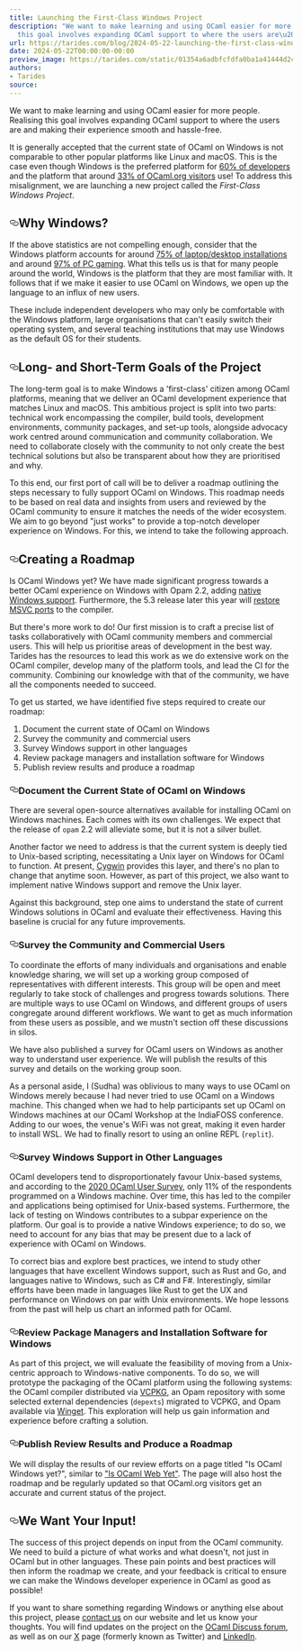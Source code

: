 ```yaml
---
title: Launching the First-Class Windows Project
description: "We want to make learning and using OCaml easier for more people. Realising
  this goal involves expanding OCaml support to where the users are\u2026"
url: https://tarides.com/blog/2024-05-22-launching-the-first-class-windows-project
date: 2024-05-22T00:00:00-00:00
preview_image: https://tarides.com/static/01354a6adbfcfdfa0ba1a41444d2cd4d/d6c95/microsoft.jpg
authors:
- Tarides
source:
---
```


<p>We want to make learning and using OCaml easier for more people. Realising this goal involves expanding OCaml support to where the users are and making their experience smooth and hassle-free.</p>
<p>It is generally accepted that the current state of OCaml on Windows is not comparable to other popular platforms like Linux and macOS. This is the case even though Windows is the preferred platform for <a href="https://survey.stackoverflow.co/2023/#technology-most-popular-technologies">60% of developers</a> and the platform that around <a href="https://plausible.ci.dev/ocaml.org">33% of OCaml.org visitors</a> use! To address this misalignment, we are launching a new project called the <em>First-Class Windows Project</em>.</p>
<h2 style="position:relative;"><a href="https://tarides.com/feed.xml#why-windows" aria-label="why windows permalink" class="anchor before"><svg aria-hidden="true" focusable="false" height="16" version="1.1" viewbox="0 0 16 16" width="16"><path fill-rule="evenodd" d="M4 9h1v1H4c-1.5 0-3-1.69-3-3.5S2.55 3 4 3h4c1.45 0 3 1.69 3 3.5 0 1.41-.91 2.72-2 3.25V8.59c.58-.45 1-1.27 1-2.09C10 5.22 8.98 4 8 4H4c-.98 0-2 1.22-2 2.5S3 9 4 9zm9-3h-1v1h1c1 0 2 1.22 2 2.5S13.98 12 13 12H9c-.98 0-2-1.22-2-2.5 0-.83.42-1.64 1-2.09V6.25c-1.09.53-2 1.84-2 3.25C6 11.31 7.55 13 9 13h4c1.45 0 3-1.69 3-3.5S14.5 6 13 6z"></path></svg></a>Why Windows?</h2>
<p>If the above statistics are not compelling enough, consider that the Windows platform accounts for around <a href="https://gs.statcounter.com/os-market-share/desktop/worldwide/#monthly-202401-202402-bar">75% of laptop/desktop installations</a> and around <a href="https://store.steampowered.com/hwsurvey/Steam-Hardware-Software-Survey-Welcome-to-Steam?platform=combined">97% of PC gaming</a>. What this tells us is that for many people around the world, Windows is the platform that they are most familiar with. It follows that if we make it easier to use OCaml on Windows, we open up the language to an influx of new users.</p>
<p>These include independent developers who may only be comfortable with the Windows platform, large organisations that can't easily switch their operating system, and several teaching institutions that may use Windows as the default OS for their students.</p>
<h2 style="position:relative;"><a href="https://tarides.com/feed.xml#long--and-short-term-goals-of-the-project" aria-label="long  and short term goals of the project permalink" class="anchor before"><svg aria-hidden="true" focusable="false" height="16" version="1.1" viewbox="0 0 16 16" width="16"><path fill-rule="evenodd" d="M4 9h1v1H4c-1.5 0-3-1.69-3-3.5S2.55 3 4 3h4c1.45 0 3 1.69 3 3.5 0 1.41-.91 2.72-2 3.25V8.59c.58-.45 1-1.27 1-2.09C10 5.22 8.98 4 8 4H4c-.98 0-2 1.22-2 2.5S3 9 4 9zm9-3h-1v1h1c1 0 2 1.22 2 2.5S13.98 12 13 12H9c-.98 0-2-1.22-2-2.5 0-.83.42-1.64 1-2.09V6.25c-1.09.53-2 1.84-2 3.25C6 11.31 7.55 13 9 13h4c1.45 0 3-1.69 3-3.5S14.5 6 13 6z"></path></svg></a>Long- and Short-Term Goals of the Project</h2>
<p>The long-term goal is to make Windows a 'first-class' citizen among OCaml platforms, meaning that we deliver an OCaml development experience that matches Linux and macOS. This ambitious project is split into two parts: technical work encompassing the compiler, build tools, development environments, community packages, and set-up tools, alongside advocacy work centred around communication and community collaboration. We need to collaborate closely with the community to not only create the best technical solutions but also be transparent about how they are prioritised and why.</p>
<p>To this end, our first port of call will be to deliver a roadmap outlining the steps necessary to  fully support OCaml on Windows. This roadmap needs to be based on real data and insights from users and reviewed by the OCaml community to ensure it matches the needs of the wider ecosystem. We aim to go beyond &quot;just works&quot; to provide a top-notch developer experience on Windows. For this, we intend to take the following approach.</p>
<h2 style="position:relative;"><a href="https://tarides.com/feed.xml#creating-a-roadmap" aria-label="creating a roadmap permalink" class="anchor before"><svg aria-hidden="true" focusable="false" height="16" version="1.1" viewbox="0 0 16 16" width="16"><path fill-rule="evenodd" d="M4 9h1v1H4c-1.5 0-3-1.69-3-3.5S2.55 3 4 3h4c1.45 0 3 1.69 3 3.5 0 1.41-.91 2.72-2 3.25V8.59c.58-.45 1-1.27 1-2.09C10 5.22 8.98 4 8 4H4c-.98 0-2 1.22-2 2.5S3 9 4 9zm9-3h-1v1h1c1 0 2 1.22 2 2.5S13.98 12 13 12H9c-.98 0-2-1.22-2-2.5 0-.83.42-1.64 1-2.09V6.25c-1.09.53-2 1.84-2 3.25C6 11.31 7.55 13 9 13h4c1.45 0 3-1.69 3-3.5S14.5 6 13 6z"></path></svg></a>Creating a Roadmap</h2>
<p>Is OCaml Windows yet? We have made significant progress towards a better OCaml experience on Windows with Opam 2.2, adding <a href="https://discuss.ocaml.org/t/ann-opam-2-2-0-beta1/13913">native Windows support</a>. Furthermore, the 5.3 release later this year will <a href="https://github.com/ocaml/ocaml/pull/12954">restore MSVC ports</a> to the compiler.</p>
<p>But there's more work to do! Our first mission is to craft a precise list of tasks collaboratively with OCaml community members and commercial users. This will help us prioritise areas of development in the best way. Tarides has the resources to lead this work as we do extensive work on the OCaml compiler, develop many of the platform tools, and lead the CI for the community. Combining our knowledge with that of the community, we have all the components needed to succeed.</p>
<p>To get us started, we have identified five steps required to create our roadmap:</p>
<ol>
<li>Document the current state of OCaml on Windows</li>
<li>Survey the community and commercial users</li>
<li>Survey Windows support in other languages</li>
<li>Review package managers and installation software for Windows</li>
<li>Publish review results and produce a roadmap</li>
</ol>
<h3 style="position:relative;"><a href="https://tarides.com/feed.xml#document-the-current-state-of-ocaml-on-windows" aria-label="document the current state of ocaml on windows permalink" class="anchor before"><svg aria-hidden="true" focusable="false" height="16" version="1.1" viewbox="0 0 16 16" width="16"><path fill-rule="evenodd" d="M4 9h1v1H4c-1.5 0-3-1.69-3-3.5S2.55 3 4 3h4c1.45 0 3 1.69 3 3.5 0 1.41-.91 2.72-2 3.25V8.59c.58-.45 1-1.27 1-2.09C10 5.22 8.98 4 8 4H4c-.98 0-2 1.22-2 2.5S3 9 4 9zm9-3h-1v1h1c1 0 2 1.22 2 2.5S13.98 12 13 12H9c-.98 0-2-1.22-2-2.5 0-.83.42-1.64 1-2.09V6.25c-1.09.53-2 1.84-2 3.25C6 11.31 7.55 13 9 13h4c1.45 0 3-1.69 3-3.5S14.5 6 13 6z"></path></svg></a>Document the Current State of OCaml on Windows</h3>
<p>There are several open-source alternatives available for installing OCaml on Windows machines. Each comes with its own challenges. We expect that the release of <code>opam</code> 2.2 will alleviate some, but it is not a silver bullet.</p>
<p>Another factor we need to address is that the current system is deeply tied to Unix-based scripting, necessitating a Unix layer on Windows for OCaml to function. At present, <a href="http://www.cygwin.com">Cygwin</a> provides this layer, and there's no plan to change that anytime soon. However, as part of this project, we also want to implement native Windows support and remove the Unix layer.</p>
<p>Against this background, step one aims to understand the state of current Windows solutions in OCaml and evaluate their effectiveness. Having this baseline is crucial for any future improvements.</p>
<h3 style="position:relative;"><a href="https://tarides.com/feed.xml#survey-the-community-and-commercial-users" aria-label="survey the community and commercial users permalink" class="anchor before"><svg aria-hidden="true" focusable="false" height="16" version="1.1" viewbox="0 0 16 16" width="16"><path fill-rule="evenodd" d="M4 9h1v1H4c-1.5 0-3-1.69-3-3.5S2.55 3 4 3h4c1.45 0 3 1.69 3 3.5 0 1.41-.91 2.72-2 3.25V8.59c.58-.45 1-1.27 1-2.09C10 5.22 8.98 4 8 4H4c-.98 0-2 1.22-2 2.5S3 9 4 9zm9-3h-1v1h1c1 0 2 1.22 2 2.5S13.98 12 13 12H9c-.98 0-2-1.22-2-2.5 0-.83.42-1.64 1-2.09V6.25c-1.09.53-2 1.84-2 3.25C6 11.31 7.55 13 9 13h4c1.45 0 3-1.69 3-3.5S14.5 6 13 6z"></path></svg></a>Survey the Community and Commercial Users</h3>
<p>To coordinate the efforts of many individuals and organisations and enable knowledge sharing, we will set up a working group composed of representatives with different interests. This group will be open and meet regularly to take stock of challenges and progress towards solutions. There are multiple ways to use OCaml on Windows, and different groups of users congregate around different workflows. We want to get as much information from these users as possible, and we mustn't section off these discussions in silos.</p>
<p>We have also published a survey for OCaml users on Windows as another way to understand user experience. We will publish the results of this survey and details on the working group soon.</p>
<p>As a personal aside, I (Sudha) was oblivious to many ways to use OCaml on Windows merely because I had never tried to use OCaml on a Windows machine. This changed when we had to help participants set up OCaml on Windows machines at our OCaml Workshop at the IndiaFOSS conference. Adding to our woes, the venue's WiFi was not great, making it even harder to install WSL. We had to finally resort to using an online REPL (<code>replit</code>).</p>
<h3 style="position:relative;"><a href="https://tarides.com/feed.xml#survey-windows-support-in-other-languages" aria-label="survey windows support in other languages permalink" class="anchor before"><svg aria-hidden="true" focusable="false" height="16" version="1.1" viewbox="0 0 16 16" width="16"><path fill-rule="evenodd" d="M4 9h1v1H4c-1.5 0-3-1.69-3-3.5S2.55 3 4 3h4c1.45 0 3 1.69 3 3.5 0 1.41-.91 2.72-2 3.25V8.59c.58-.45 1-1.27 1-2.09C10 5.22 8.98 4 8 4H4c-.98 0-2 1.22-2 2.5S3 9 4 9zm9-3h-1v1h1c1 0 2 1.22 2 2.5S13.98 12 13 12H9c-.98 0-2-1.22-2-2.5 0-.83.42-1.64 1-2.09V6.25c-1.09.53-2 1.84-2 3.25C6 11.31 7.55 13 9 13h4c1.45 0 3-1.69 3-3.5S14.5 6 13 6z"></path></svg></a>Survey Windows Support in Other Languages</h3>
<p>OCaml developers tend to disproportionately favour Unix-based systems, and according to the <a href="https://docs.google.com/forms/d/1OZV7WCprDnouU-rIEuw-1lDTeXrH_naVlJ77ziXQJfg/viewanalytics">2020 OCaml User Survey</a>, only 11% of the respondents programmed on a Windows machine. Over time, this has led to the compiler and applications being optimised for Unix-based systems. Furthermore, the lack of testing on Windows contributes to a subpar experience on the platform. Our goal is to provide a native Windows experience; to do so, we need to account for any bias that may be present due to a lack of experience with OCaml on Windows.</p>
<p>To correct bias and explore best practices, we intend to study other languages that have excellent Windows support, such as Rust and Go, and languages native to Windows, such as C# and F#. Interestingly, similar efforts have been made in languages like Rust to get the UX and performance on Windows on par with Unix environments. We hope lessons from the past will help us chart an informed path for OCaml.</p>
<h3 style="position:relative;"><a href="https://tarides.com/feed.xml#review-package-managers-and-installation-software-for-windows" aria-label="review package managers and installation software for windows permalink" class="anchor before"><svg aria-hidden="true" focusable="false" height="16" version="1.1" viewbox="0 0 16 16" width="16"><path fill-rule="evenodd" d="M4 9h1v1H4c-1.5 0-3-1.69-3-3.5S2.55 3 4 3h4c1.45 0 3 1.69 3 3.5 0 1.41-.91 2.72-2 3.25V8.59c.58-.45 1-1.27 1-2.09C10 5.22 8.98 4 8 4H4c-.98 0-2 1.22-2 2.5S3 9 4 9zm9-3h-1v1h1c1 0 2 1.22 2 2.5S13.98 12 13 12H9c-.98 0-2-1.22-2-2.5 0-.83.42-1.64 1-2.09V6.25c-1.09.53-2 1.84-2 3.25C6 11.31 7.55 13 9 13h4c1.45 0 3-1.69 3-3.5S14.5 6 13 6z"></path></svg></a>Review Package Managers and Installation Software for Windows</h3>
<p>As part of this project, we will evaluate the feasibility of moving from a Unix-centric approach to Windows-native components. To do so, we will prototype the packaging of the OCaml platform using the following systems: the OCaml compiler distributed via <a href="https://vcpkg.io/en/">VCPKG</a>, an Opam repository with some selected external dependencies (<code>depexts</code>) migrated to VCPKG, and Opam available via <a href="https://learn.microsoft.com/en-us/windows/package-manager/winget/">Winget</a>. This exploration will help us gain information and experience before crafting a solution.</p>
<h3 style="position:relative;"><a href="https://tarides.com/feed.xml#publish-review-results-and-produce-a-roadmap" aria-label="publish review results and produce a roadmap permalink" class="anchor before"><svg aria-hidden="true" focusable="false" height="16" version="1.1" viewbox="0 0 16 16" width="16"><path fill-rule="evenodd" d="M4 9h1v1H4c-1.5 0-3-1.69-3-3.5S2.55 3 4 3h4c1.45 0 3 1.69 3 3.5 0 1.41-.91 2.72-2 3.25V8.59c.58-.45 1-1.27 1-2.09C10 5.22 8.98 4 8 4H4c-.98 0-2 1.22-2 2.5S3 9 4 9zm9-3h-1v1h1c1 0 2 1.22 2 2.5S13.98 12 13 12H9c-.98 0-2-1.22-2-2.5 0-.83.42-1.64 1-2.09V6.25c-1.09.53-2 1.84-2 3.25C6 11.31 7.55 13 9 13h4c1.45 0 3-1.69 3-3.5S14.5 6 13 6z"></path></svg></a>Publish Review Results and Produce a Roadmap</h3>
<p>We will display the results of our review efforts on a page titled &quot;Is OCaml Windows yet?&quot;, similar to <a href="https://ocaml.org/docs/is-ocaml-web-yet">&quot;Is OCaml Web Yet&quot;</a>. The page will also host the roadmap and be regularly updated so that OCaml.org visitors get an accurate and current status of the project.</p>
<h2 style="position:relative;"><a href="https://tarides.com/feed.xml#we-want-your-input" aria-label="we want your input permalink" class="anchor before"><svg aria-hidden="true" focusable="false" height="16" version="1.1" viewbox="0 0 16 16" width="16"><path fill-rule="evenodd" d="M4 9h1v1H4c-1.5 0-3-1.69-3-3.5S2.55 3 4 3h4c1.45 0 3 1.69 3 3.5 0 1.41-.91 2.72-2 3.25V8.59c.58-.45 1-1.27 1-2.09C10 5.22 8.98 4 8 4H4c-.98 0-2 1.22-2 2.5S3 9 4 9zm9-3h-1v1h1c1 0 2 1.22 2 2.5S13.98 12 13 12H9c-.98 0-2-1.22-2-2.5 0-.83.42-1.64 1-2.09V6.25c-1.09.53-2 1.84-2 3.25C6 11.31 7.55 13 9 13h4c1.45 0 3-1.69 3-3.5S14.5 6 13 6z"></path></svg></a>We Want Your Input!</h2>
<p>The success of this project depends on input from the OCaml community. We need to build a picture of what works and what doesn't, not just in OCaml but in other languages. These pain points and best practices will then inform the roadmap we create, and your feedback is critical to ensure we can make the Windows developer experience in OCaml as good as possible!</p>
<p>If you want to share something regarding Windows or anything else about this project, please <a href="https://tarides.com/contact/">contact us</a> on our website and let us know your thoughts. You will find updates on the project on the <a href="https://discuss.ocaml.org/">OCaml Discuss forum</a>, as well as on our <a href="https://twitter.com/tarides_">X</a> page (formerly known as Twitter) and <a href="https://www.linkedin.com/company/tarides">LinkedIn</a>.</p>

